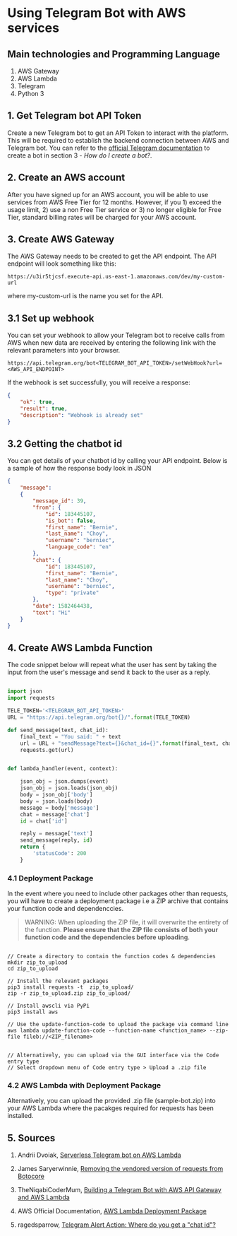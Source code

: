# Using Telegram Bot with AWS services

## Main technologies and Programming Language

1. AWS Gateway
2. AWS Lambda
3. Telegram
4. Python 3

## 1. Get Telegram bot API Token

Create a new Telegram bot to get an API Token to interact with the platform. This will be required to establish the backend connection between AWS and Telegram bot. You can refer to the [official Telegram documentation](https://core.telegram.org/bots) to create a bot in section 3 - _How do I create a bot?_.

## 2. Create an AWS account

After you have signed up for an AWS account, you will be able to use services from AWS Free Tier for 12 months. However, if you 1) exceed the usage limit, 2) use a non Free Tier service or 3) no longer eligible for Free Tier, standard billing rates will be charged for your AWS account.

## 3. Create AWS Gateway

The AWS Gateway needs to be created to get the API endpoint. The API endpoint will look something like this:

`https://u3ir5tjcsf.execute-api.us-east-1.amazonaws.com/dev/my-custom-url`

where my-custom-url is the name you set for the API.

## 3.1 Set up webhook

You can set your webhook to allow your Telegram bot to receive calls from AWS when new data are received by entering the following link with the relevant parameters into your browser.

`https://api.telegram.org/bot<TELEGRAM_BOT_API_TOKEN>/setWebHook?url=<AWS_API_ENDPOINT>`

If the webhook is set successfully, you will receive a response:

```json
{
    "ok": true,
    "result": true,
    "description": "Webhook is already set"
}
```

## 3.2 Getting the chatbot id

You can get details of your chatbot id by calling your API endpoint. Below is a sample of how the response body look in JSON

```json
{
    "message":
    {
        "message_id": 39,
        "from": {
            "id": 183445107,
            "is_bot": false,
            "first_name": "Bernie",
            "last_name": "Choy",
            "username": "berniec",
            "language_code": "en"
        },
        "chat": {
            "id": 183445107,
            "first_name": "Bernie",
            "last_name": "Choy",
            "username": "berniec",
            "type": "private"
        },
        "date": 1582464438,
        "text": "Hi"
    }
}
```

## 4. Create AWS Lambda Function

The code snippet below will repeat what the user has sent by taking the input from the user's message and send it back to the user as a reply.

```python

import json
import requests

TELE_TOKEN='<TELEGRAM_BOT_API_TOKEN>'
URL = "https://api.telegram.org/bot{}/".format(TELE_TOKEN)

def send_message(text, chat_id):
    final_text = "You said: " + text
    url = URL + "sendMessage?text={}&chat_id={}".format(final_text, chat_id)
    requests.get(url)


def lambda_handler(event, context):

    json_obj = json.dumps(event)
    json_obj = json.loads(json_obj)
    body = json_obj['body']
    body = json.loads(body)
    message = body['message']
    chat = message['chat']
    id = chat['id']

    reply = message['text']
    send_message(reply, id)
    return {
        'statusCode': 200
    }

```

### 4.1 Deployment Package

In the event where you need to include other packages other than requests, you will have to create a deployment package i.e a ZIP archive that contains your function code and dependenccies.

> WARNING: When uploading the ZIP file, it will overwrite the entirety of the function. **Please ensure that the ZIP file consists of both your function code and the dependencies before uploading**.

```commandline

// Create a directory to contain the function codes & dependencies
mkdir zip_to_upload
cd zip_to_upload

// Install the relevant packages
pip3 install requests -t  zip_to_upload/
zip -r zip_to_upload.zip zip_to_upload/

// Install awscli via PyPi
pip3 install aws

// Use the update-function-code to upload the package via command line
aws lambda update-function-code --function-name <function_name> --zip-file fileb://<ZIP_filename>


// Alternatively, you can upload via the GUI interface via the Code entry type
// Select dropdown menu of Code entry type > Upload a .zip file

```

### 4.2 AWS Lambda with Deployment Package

Alternatively, you can upload the provided .zip file (sample-bot.zip) into your AWS Lambda where the pacakges required for requests has been installed.

## 5. Sources

1) Andrii Dvoiak,  [Serverless Telegram bot on AWS Lambda](https://medium.com/hackernoon/serverless-telegram-bot-on-aws-lambda-851204d4236c)

2) James Saryerwinnie, [Removing the vendored version of requests from Botocore](https://aws.amazon.com/blogs/developer/removing-the-vendored-version-of-requests-from-botocore/)

3) TheNiqabiCoderMum, [Building a Telegram Bot with AWS API Gateway and AWS Lambda](https://dev.to/nqcm/-building-a-telegram-bot-with-aws-api-gateway-and-aws-lambda-27fg)

4) AWS Official Documentation, [AWS Lambda Deployment Package](https://docs.aws.amazon.com/lambda/latest/dg/nodejs-package.html)

5) ragedsparrow, [Telegram Alert Action: Where do you get a "chat id"?](https://answers.splunk.com/answers/590658/telegram-alert-action-where-do-you-get-a-chat-id.html)

